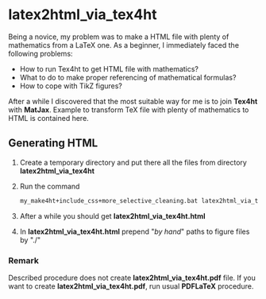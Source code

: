 # latex2html_via_tex4ht

Being a novice, my problem was to make a HTML file with plenty of mathematics from a LaTeX one. As a beginner, I immediately faced the following problems:

* How to run Tex4ht to get HTML file with mathematics?
* What to do to make proper referencing of mathematical formulas?
* How to cope with TikZ figures?

After a while I discovered that the most suitable way for me is to join
**Tex4ht** with **MatJax**. Example to transform TeX file with plenty of mathematics to HTML is contained here.

## Generating HTML

1. Create a temporary directory and put there all the files from directory **latex2html_via_tex4ht**
2. Run the command

    ```cmd
    my_make4ht+include_css+more_selective_cleaning.bat latex2html_via_tex4ht.tex  
    ```

3. After a while you should get **latex2html_via_tex4ht.html**
4. In **latex2html_via_tex4ht.html** prepend "*by hand*" paths to figure files by "./"

### Remark

Described procedure does not create **latex2html_via_tex4ht.pdf** file. If you want to create **latex2html_via_tex4ht.pdf**, run usual **PDFLaTeX** procedure.
